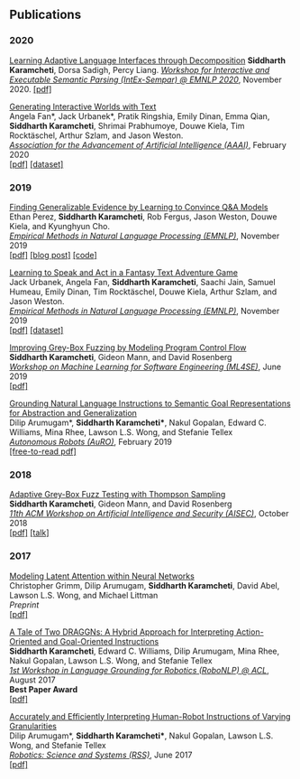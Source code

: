 ## Publications

### 2020

[Learning Adaptive Language Interfaces through Decomposition](https://arxiv.org/abs/2010.05190)
**Siddharth Karamcheti**, Dorsa Sadigh, Percy Liang.
[*Workshop for Interactive and Executable Semantic Parsing (IntEx-Sempar) @ EMNLP 2020*](https://intex-sempar.github.io/), November 2020.
[[pdf]](/assets/papers/intexsempar20.pdf) 

[Generating Interactive Worlds with Text](https://arxiv.org/abs/1911.09194)  
Angela Fan\*, Jack Urbanek\*, Pratik Ringshia, Emily Dinan, Emma Qian, **Siddharth Karamcheti**, Shrimai Prabhumoye, Douwe Kiela, Tim Rocktäschel, Arthur Szlam, and Jason Weston.  
[*Association for the Advancement of Artificial Intelligence (AAAI)*](https://aaai.org/Conferences/AAAI-20/), February 2020  
[[pdf]](/assets/papers/worldbuilding-aaai20.pdf) [[dataset]](https://parl.ai/projects/light/)

### 2019

[Finding Generalizable Evidence by Learning to Convince Q&A Models](https://arxiv.org/abs/1909.05863)  
Ethan Perez, **Siddharth Karamcheti**, Rob Fergus, Jason Weston, Douwe Kiela, and Kyunghyun Cho.  
[*Empirical Methods in Natural Language Processing (EMNLP)*](https://www.emnlp-ijcnlp2019.org/), November 2019  
[[pdf]](/assets/papers/debate-emnlp19.pdf) [[blog post]](https://medium.com/@ethanperez18/what-convinces-q-a-models-7b39faf07825) [[code]](https://github.com/ethanjperez/convince)

[Learning to Speak and Act in a Fantasy Text Adventure Game](https://arxiv.org/abs/1903.03094)  
Jack Urbanek, Angela Fan, **Siddharth Karamcheti**, Saachi Jain, Samuel Humeau, Emily Dinan, Tim Rocktäschel, Douwe Kiela, Arthur Szlam, and Jason Weston.  
[*Empirical Methods in Natural Language Processing (EMNLP)*](https://www.emnlp-ijcnlp2019.org/), November 2019  
[[pdf]](/assets/papers/light-emnlp19.pdf) [[dataset]](https://parl.ai/projects/light/)

[Improving Grey-Box Fuzzing by Modeling Program Control Flow](https://arxiv.org/abs/1811.08973)  
**Siddharth Karamcheti**, Gideon Mann, and David Rosenberg  
[*Workshop on Machine Learning for Software Engineering (ML4SE)*](https://ml4se.github.io/), June 2019  
[[pdf]](/assets/papers/ml4se19.pdf)

[Grounding Natural Language Instructions to Semantic Goal Representations for Abstraction and Generalization](https://doi.org/10.1007/s10514-018-9792-8)  
Dilip Arumugam*, __Siddharth Karamcheti*__, Nakul Gopalan, Edward C. Williams, Mina Rhee, Lawson L.S. Wong, and Stefanie Tellex  
[*Autonomous Robots (AuRO)*](https://link.springer.com/journal/10514), February 2019  
[[free-to-read pdf]](/assets/papers/auro19.pdf)

### 2018

[Adaptive Grey-Box Fuzz Testing with Thompson Sampling](https://arxiv.org/abs/1808.08256)  
**Siddharth Karamcheti**, Gideon Mann, and David Rosenberg  
[*11th ACM Workshop on Artificial Intelligence and Security (AISEC)*](http://aisec2018.icsi.berkeley.edu/aisec2018/program.html), October 2018  
[[pdf]](/assets/papers/aisec18.pdf) [[talk]](/assets/talks/aisec18.pdf)

### 2017

[Modeling Latent Attention within Neural Networks](https://arxiv.org/abs/1706.00536)  
Christopher Grimm, Dilip Arumugam, **Siddharth Karamcheti**, David Abel, Lawson L.S. Wong, and Michael Littman  
*Preprint*  
[[pdf]](/assets/papers/lans17.pdf)

[A Tale of Two DRAGGNs: A Hybrid Approach for Interpreting Action-Oriented and Goal-Oriented Instructions](https://arxiv.org/abs/1707.08668)  
**Siddharth Karamcheti**, Edward C. Williams, Dilip Arumugam, Mina Rhee, Nakul Gopalan, Lawson L.S. Wong, and Stefanie Tellex  
[*1st Workshop in Language Grounding for Robotics (RoboNLP) @ ACL*](https://robo-nlp.github.io/2017_index.html), August 2017  
**Best Paper Award**  
[[pdf]](/assets/papers/robonlp17.pdf) 

[Accurately and Efficiently Interpreting Human-Robot Instructions of Varying Granularities](https://arxiv.org/abs/1704.06616)  
Dilip Arumugam*, __Siddharth Karamcheti*__, Nakul Gopalan, Lawson L.S. Wong, and Stefanie Tellex  
[*Robotics: Science and Systems (RSS)*](http://www.roboticsproceedings.org/rss13/index.html), June 2017  
[[pdf]](/assets/papers/rss17.pdf)